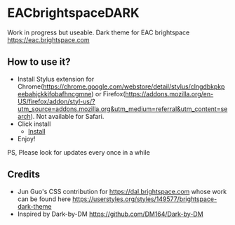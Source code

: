 # EACbrightspaceDARK
Work in progress but useable. Dark theme for EAC brightspace https://eac.brightspace.com

## How to use it?
* Install Stylus extension for Chrome(https://chrome.google.com/webstore/detail/stylus/clngdbkpkpeebahjckkjfobafhncgmne) or Firefox(https://addons.mozilla.org/en-US/firefox/addon/styl-us/?utm_source=addons.mozilla.org&utm_medium=referral&utm_content=search). Not available for Safari.
* Click install 
  * [Install](https://raw.githubusercontent.com/TheMadRuffian/EACbrightspaceDARK/main/brightspaceDARK.user.css)
* Enjoy!

PS, Please look for updates every once in a while

## Credits
* Jun Guo's CSS contribution for https://dal.brightspace.com whose work can be found here https://userstyles.org/styles/149577/brightspace-dark-theme 
* Inspired by Dark-by-DM https://github.com/DM164/Dark-by-DM
